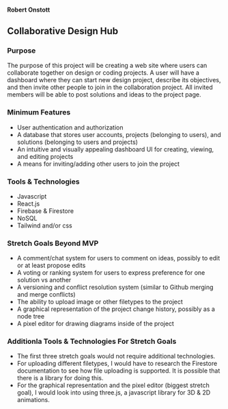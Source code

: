 #### Robert Onstott

## Collaborative Design Hub

### Purpose
The purpose of this project will be creating a web site where users can collaborate together on design or coding projects. A user will have a dashboard where they can start new design project, describe its objectives, and then invite other people to join in the collaboration project. All invited members will be able to post solutions and ideas to the project page.

### Minimum Features

* User authentication and authorization
* A database that stores user accounts, projects (belonging to users), and solutions (belonging to users and projects)
* An intuitive and visually appealing dashboard UI for creating, viewing, and editing projects
* A means for inviting/adding other users to join the project

### Tools & Technologies

* Javascript
* React.js
* Firebase & Firestore
* NoSQL
* Tailwind and/or css

### Stretch Goals Beyond MVP

* A comment/chat system for users to comment on ideas, possibly to edit or at least propose edits
* A voting or ranking system for users to express preference for one solution vs another
* A versioning and conflict resolution system (similar to Github merging and merge conflicts)
* The ability to upload image or other filetypes to the project
* A graphical representation of the project change history, possibly as a node tree
* A pixel editor for drawing diagrams inside of the project

### Additionla Tools & Technologies For Stretch Goals

* The first three stretch goals would not require additional technologies.
* For uploading different filetypes, I would have to research the Firestore documentation to see how file uploading is supported. It is possible that there is a library for doing this. 
* For the graphical representation and the pixel editor (biggest stretch goal), I would look into using three.js, a javascript library for 3D & 2D animations.



